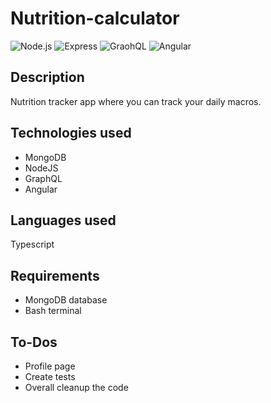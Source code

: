 # Nutrition-calculator

![Node.js](https://img.shields.io/badge/Node.js-v20.14.0-green)
![Express](https://img.shields.io/badge/Express-v4.21.2-orange)
![GraohQL](https://img.shields.io/badge/GraphQL-v16.9.0-blue)
![Angular](https://img.shields.io/badge/Angular-v18.2.0-red)

## Description
Nutrition tracker app where you can track your daily macros.

## Technologies used
* MongoDB
* NodeJS
* GraphQL
* Angular

## Languages used
  Typescript

## Requirements
* MongoDB database
* Bash terminal

## To-Dos
* Profile page
* Create tests
* Overall cleanup the code
